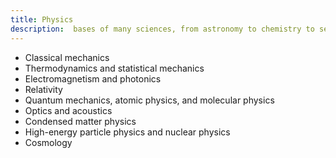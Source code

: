 ```yaml
---
title: Physics
description:  bases of many sciences, from astronomy to chemistry to seismology, as well as applied sciences, like different engineering disciplines and medicine.
---
```


- Classical mechanics
- Thermodynamics and statistical mechanics
- Electromagnetism and photonics
- Relativity
- Quantum mechanics, atomic physics, and molecular physics
- Optics and acoustics
- Condensed matter physics
- High-energy particle physics and nuclear physics
- Cosmology